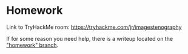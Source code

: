 # Homework

Link to TryHackMe room: https://tryhackme.com/jr/imagestenography

If for some reason you need help, there is a writeup located on the ["homework" branch](https://github.com/Stuycs-K/final-project-3-hoi-hossainr/blob/homework/WRITEUP.md).
